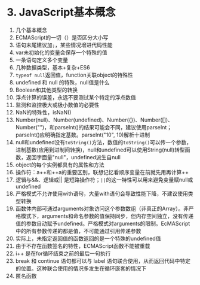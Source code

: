 # 3. JavaScript基本概念

1. 几个基本概念
2. ECMAScript的一切（）是否区分大小写
3. 语句末尾建议加`;`，某些情况增进代码性能
4. var未初始化的变量会保存一个特殊的值
5. 一条语句定义多个变量
6. 几种数据类型，基本+复杂+ES6
7. `typeof null`返回值，function关联object的特殊性
8. undefined 和 null 的特殊，null值是什么
9. Boolean和其他类型的转换
10. 浮点计算的误差，永远不要测试某个特定的浮点数值
11. 监测和监控极大或极小数值的必要性
12. NaN的特殊性，isNaN\(\)
13. Number\(null\)、Number\(undefined\)、Number\({}\)、Number\(\[\]\)、Number\(""\)，和parseInt\(\)的结果可能会不同，建议使用parseInt；parseInt\(\)应明确指定基数。parseInt\("10", 10\)解析十进制
14. null和undefined没有`toString()`方法，数值的`toString()`可以传一个参数，进制基数\(应用到进制间转换\)，null和undefined可以使用String\(null\)转型函数，返回字面量"null"，undefined派生自null
15. object的每个实例都具有的属性和方法
16. 操作符：a++和++a的重要区别，联想记忆看顺序变量在前就先用再计算++
17. 逻辑与&&、逻辑或\|\|  是短路操作符；`||`的这一特性可以用来避免变量赋null或undefined
18. 严格模式不允许使用with语句，大量with语句会导致性能下降，不建议使用类型转换
19. 函数体内部可通过arguments对象访问这个参数数组（非真正的Array）。非严格模式下，arguments和命名参数的值保持同步，但内存空间独立，没有传递值的参数自动赋予undefined。严格模式对arguments的限制。EcMAScript中的所有参数传递的都是值，不可能通过引用传递参数
20. 实际上，未指定返回值的函数返回的是一个特殊的undefined值
21. 由于不存在函数签名的特性，ECMAScript函数不能被重载
22. i++    是在for循环结束之前的最后一句执行
23. break 和 continue 语句都可以与 label 语句联合使用，从而返回代码中特定的位置。这种联合使用的情况多发生在循环嵌套的情况下
24. 匿名函数

